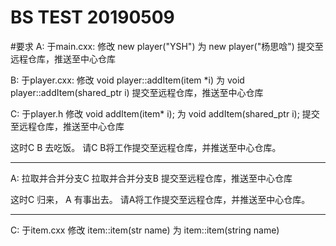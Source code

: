 BS TEST 20190509
===========
#要求
A:
于main.cxx:
修改 new player("YSH")
为 new player("杨思唅")
提交至远程仓库，推送至中心仓库

B:
于player.cxx:
修改 void player::addItem(item *i)
为 void player::addItem(shared_ptr<item> i)
提交至远程仓库，推送至中心仓库


C:
于player.h
修改 void addItem(item* i);
为 void addItem(shared_ptr<item> i);
提交至远程仓库，推送至中心仓库

这时C B 去吃饭。
请C B将工作提交至远程仓库，并推送至中心仓库。

----------------------------------------

A:
拉取并合并分支C
拉取并合并分支B
提交至远程仓库，推送至中心仓库

这时C 归来， A 有事出去。
请A将工作提交至远程仓库，并推送至中心仓库。

----------------------------------------

C:
于item.cxx
修改 item::item(str name)
为 item::item(string name)



